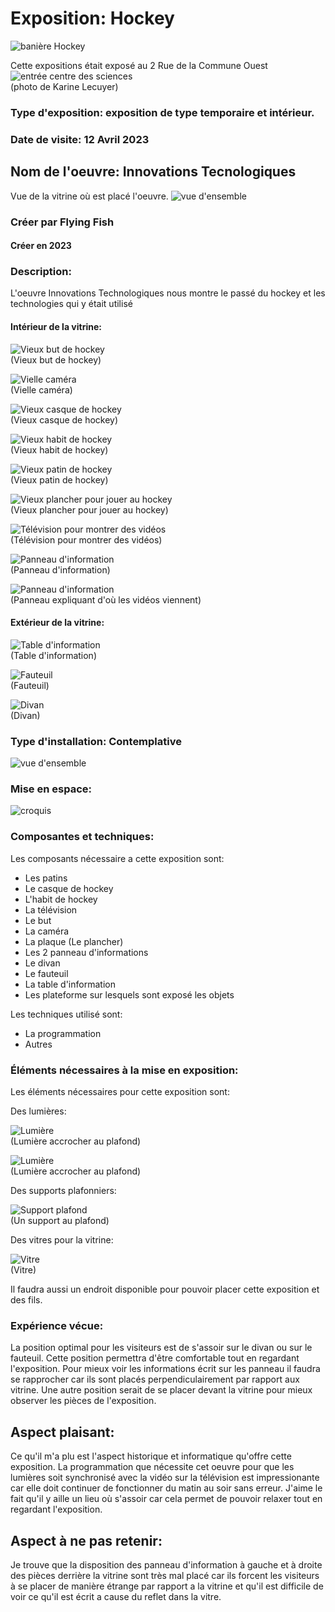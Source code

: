 # Exposition: Hockey

![banière Hockey](/centre_sciences/media/hockey/HOCKEY_nom_exposition.jpg)

Cette expositions était exposé au 2 Rue de la Commune Ouest
![entrée centre des sciences](/centre_sciences/media/centre_des_sciences_entre.png) <br>
(photo de Karine Lecuyer)

### Type d'exposition: exposition de type temporaire et intérieur.

### Date de visite: 12 Avril 2023

## Nom de l'oeuvre: Innovations Tecnologiques

Vue de la vitrine où est placé l'oeuvre. 
![vue d'ensemble](/centre_sciences/media/hockey/HOCKEY_vue_ensemble.jpg)

### Créer par Flying Fish
#### Créer en 2023

### Description: 
L'oeuvre Innovations Technologiques nous montre le passé du hockey et les technologies qui y était utilisé

#### Intérieur de la vitrine:

![Vieux but de hockey](/centre_sciences/media/hockey/HOCKEY_but.jpg) <br>
(Vieux but de hockey)

![Vielle caméra](/centre_sciences/media/hockey/HOCKEY_camera.jpg) <br>
(Vielle caméra)

![Vieux casque de hockey](/centre_sciences/media/hockey/HOCKEY_casque.jpg) <br>
(Vieux casque de hockey)

![Vieux habit de hockey](/centre_sciences/media/hockey/HOCKEY_habit.jpg) <br>
(Vieux habit de hockey)

![Vieux patin de hockey](/centre_sciences/media/hockey/HOCKEY_patin.jpg) <br>
(Vieux patin de hockey)

![Vieux plancher pour jouer au hockey](/centre_sciences/media/hockey/HOCKEY_plancher.jpg) <br>
(Vieux plancher pour jouer au hockey)

![Télévision pour montrer des vidéos](/centre_sciences/media/hockey/HOCKEY_television.jpg) <br>
(Télévision pour montrer des vidéos)

![Panneau d'information](/centre_sciences/media/hockey/HOCKEY_panneau_information.jpg) <br>
(Panneau d'information)

![Panneau d'information](/centre_sciences/media/hockey/HOCKEY_panneau_nom.jpg) <br>
(Panneau expliquant d'où les vidéos viennent)

#### Extérieur de la vitrine:

![Table d'information](/centre_sciences/media/hockey/HOCKEY_table_information.jpg) <br>
(Table d'information)

![Fauteuil](/centre_sciences/media/hockey/HOCKEY_fauteuil.jpg) <br>
(Fauteuil)

![Divan](/centre_sciences/media/hockey/HOCKEY_divan.jpg) <br>
(Divan)

### Type d'installation: Contemplative 

![vue d'ensemble](/centre_sciences/media/hockey/HOCKEY_vue_ensemble.jpg)

### Mise en espace:

![croquis](/centre_sciences/media/hockey/Hockey_croquis.jpeg)

### Composantes et techniques: 

Les composants nécessaire a cette exposition sont:
  * Les patins
  * Le casque de hockey
  * L'habit de hockey
  * La télévision
  * Le but
  * La caméra
  * La plaque (Le plancher)
  * Les 2 panneau d'informations
  * Le divan
  * Le fauteuil
  * La table d'information
  * Les plateforme sur lesquels sont exposé les objets

Les techniques utilisé sont: 
  * La programmation
  * Autres

### Éléments nécessaires à la mise en exposition:

Les éléments nécessaires pour cette exposition sont:

Des lumières:

![Lumière](/centre_sciences/media/hockey/HOCKEY_lumiere_droite.jpg) <br>
(Lumière accrocher au plafond)

![Lumière](/centre_sciences/media/hockey/HOCKEY_lumiere_gauche.jpg) <br>
(Lumière accrocher au plafond)

Des supports plafonniers:

![Support plafond](/centre_sciences/media/hockey/HOCKEY_support.jpg) <br>
(Un support au plafond)

Des vitres pour la vitrine:

![Vitre](/centre_sciences/media/hockey/HOCKEY_vue_ensemble.jpg) <br>
(Vitre)

Il faudra aussi un endroit disponible pour pouvoir placer cette exposition et des fils.

### Expérience vécue:

La position optimal pour les visiteurs est de s'assoir sur le divan ou sur le fauteuil. Cette position permettra d'être comfortable tout en regardant l'exposition.
Pour mieux voir les informations écrit sur les panneau il faudra se rapprocher car ils sont placés perpendiculairement par rapport aux vitrine. Une autre position 
serait de se placer devant la vitrine pour mieux observer les pièces de l'exposition.

## Aspect plaisant:

Ce qu'il m'a plu est l'aspect historique et informatique qu'offre cette exposition. La programmation que nécessite cet oeuvre pour que les lumières soit synchronisé 
avec la vidéo sur la télévision est impressionante car elle doit continuer de fonctionner du matin au soir sans erreur. J'aime le fait qu'il y aille un lieu où 
s'assoir car cela permet de pouvoir relaxer tout en regardant l'exposition.

## Aspect à ne pas retenir:

Je trouve que la disposition des panneau d'information à gauche et à droite des pièces derrière la vitrine sont très mal placé car ils forcent les visiteurs à se 
placer de manière étrange par rapport a la vitrine et qu'il est difficile de voir ce qu'il est écrit a cause du reflet dans la vitre.
